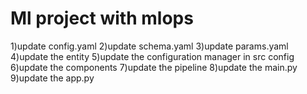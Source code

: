 # Ml project with mlops

1)update config.yaml
2)update schema.yaml
3)update params.yaml
4)update the entity
5)update the configuration manager in src config
6)update the components
7)update the pipeline
8)update the main.py
9)update the app.py